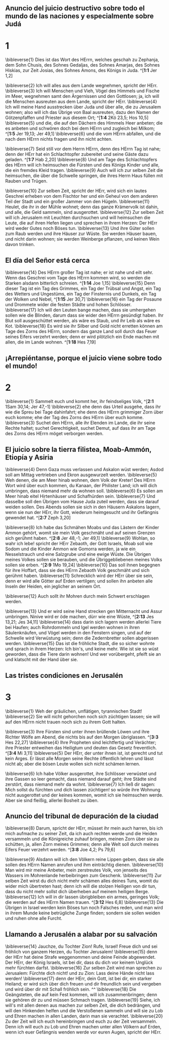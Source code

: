 ## Anuncio del juicio destructivo sobre todo el mundo de las naciones y especialmente sobre Judá
# 1
\bibleverse{1} Dies ist das Wort des HErrn, welches geschah zu Zephanja, dem Sohn Chusis, des Sohnes Gedaljas, des Sohnes Amarjas, des Sohnes Hiskias, zur Zeit Josias, des Sohnes Amons, des Königs in Juda. 
^[**1:1** Jer 1,2] 


\bibleverse{2} Ich will alles aus dem Lande wegnehmen, spricht der HErr. \bibleverse{3} Ich will Menschen und Vieh, Vögel des Himmels und Fische im Meer, wegnehmen samt den Ärgernissen und den Gottlosen; ja, ich will die Menschen ausreuten aus dem Lande, spricht der HErr. \bibleverse{4} Ich will meine Hand ausstrecken über Juda und über alle, die zu Jerusalem wohnen; also will ich das Übrige von Baal ausreuten, dazu den Namen der Götzenpfaffen und Priester aus diesem Ort; ^[**1:4** 2Kö 23,5; Hos 10,5] \bibleverse{5} und die, die auf den Dächern des Himmels Heer anbeten; die es anbeten und schwören doch bei dem HErrn und zugleich bei Milkom; ^[**1:5** Jer 19,13; Jer 49,1] \bibleverse{6} und die vom HErrn abfallen, und die nach dem HErrn nichts fragen und ihn nicht achten. 

 

\bibleverse{7} Seid still vor dem Herrn HErrn, denn des HErrn Tag ist nahe; denn der HErr hat ein Schlachtopfer zubereitet und seine Gäste dazu geladen. ^[**1:7** Hab 2,20] \bibleverse{8} Und am Tage des Schlachtopfers des HErrn will ich heimsuchen die Fürsten und des Königs Kinder und alle, die ein fremdes Kleid tragen. \bibleverse{9} Auch will ich zur selben Zeit die heimsuchen, die über die Schwelle springen, die ihres Herrn Haus füllen mit Rauben und Trügen. 



\bibleverse{10} Zur selben Zeit, spricht der HErr, wird sich ein lautes Geschrei erheben von dem Fischtor her und ein Geheul von dem anderen Teil der Stadt und ein großer Jammer von den Hügeln. \bibleverse{11} Heulet, die ihr in der Mühle wohnet; denn das ganze Krämervolk ist dahin, und alle, die Geld sammeln, sind ausgerottet. \bibleverse{12} Zur selben Zeit will ich Jerusalem mit Leuchten durchsuchen und will heimsuchen die Leute, die auf ihren Hefen liegen und sprechen in ihrem Herzen: Der HErr wird weder Gutes noch Böses tun. \bibleverse{13} Und ihre Güter sollen zum Raub werden und ihre Häuser zur Wüste. Sie werden Häuser bauen, und nicht darin wohnen; sie werden Weinberge pflanzen, und keinen Wein davon trinken. 



## El día del Señor está cerca
\bibleverse{14} Des HErrn großer Tag ist nahe; er ist nahe und eilt sehr. Wenn das Geschrei vom Tage des HErrn kommen wird, so werden die Starken alsdann bitterlich schreien. ^[**1:14** Joe 1,15] \bibleverse{15} Denn dieser Tag ist ein Tag des Grimmes, ein Tag der Trübsal und Angst, ein Tag des Wetters und Ungestüms, ein Tag der Finsternis und Dunkels, ein Tag der Wolken und Nebel, ^[**1:15** Jer 30,7] \bibleverse{16} ein Tag der Posaune und Drommete wider die festen Städte und hohen Schlösser. \bibleverse{17} Ich will den Leuten bange machen, dass sie umhergehen sollen wie die Blinden, darum dass sie wider den HErrn gesündigt haben. Ihr Blut soll ausgeschüttet werden, als wäre es Staub, und ihr Leib als wäre es Kot. \bibleverse{18} Es wird sie ihr Silber und Gold nicht erretten können am Tage des Zorns des HErrn, sondern das ganze Land soll durch das Feuer seines Eifers verzehrt werden; denn er wird plötzlich ein Ende machen mit allen, die im Lande wohnen. ^[**1:18** Hes 7,19] 
  

## ¡Arrepiéntanse, porque el juicio viene sobre todo el mundo!
# 2
\bibleverse{1} Sammelt euch und kommt her, ihr feindseliges Volk, ^[**2:1** 1Sam 30,14; Jer 47,-1] \bibleverse{2} ehe denn das Urteil ausgehe, dass ihr wie die Spreu bei Tage dahinfahrt; ehe denn des HErrn grimmiger Zorn über euch komme; ehe der Tag des Zorns des HErrn über euch komme. \bibleverse{3} Suchet den HErrn, alle ihr Elenden im Lande, die ihr seine Rechte haltet; suchet Gerechtigkeit, suchet Demut, auf dass ihr am Tage des Zorns des HErrn möget verborgen werden. 




## El juicio sobre la tierra filistea, Moab-Ammón, Etiopía y Asiria
\bibleverse{4} Denn Gaza muss verlassen und Askalon wüst werden; Asdod soll am Mittag vertrieben und Ekron ausgewurzelt werden. \bibleverse{5} Weh denen, die am Meer hinab wohnen, dem Volk der Kreter! Des HErrn Wort wird über euch kommen, du Kanaan, der Philister Land; ich will dich umbringen, dass niemand mehr da wohnen soll. \bibleverse{6} Es sollen am Meer hinab eitel Hirtenhäuser und Schafhürden sein. \bibleverse{7} Und dasselbe soll den Übrigen vom Hause Juda zuteil werden, dass sie darauf weiden sollen. Des Abends sollen sie sich in den Häusern Askalons lagern, wenn sie nun der HErr, ihr Gott, wiederum heimgesucht und ihr Gefängnis gewendet hat. 
^[**2:7** Zeph 3,20] 


\bibleverse{8} Ich habe das Schmähen Moabs und das Lästern der Kinder Ammon gehört, womit sie mein Volk geschmäht und auf seinen Grenzen sich gerühmt haben. ^[**2:8** Jer 48,-1; Jer 49,1] \bibleverse{9} Wohlan, so wahr ich lebe! spricht der HErr Zebaoth, der Gott Israels, Moab soll wie Sodom und die Kinder Ammon wie Gomorra werden, ja wie ein Nesselstrauch und eine Salzgrube und eine ewige Wüste. Die Übrigen meines Volkes sollen sie berauben, und die Übriggebliebenen meines Volks sollen sie erben. ^[**2:9** 1Mo 19,24] \bibleverse{10} Das soll ihnen begegnen für ihre Hoffart, dass sie des HErrn Zebaoth Volk geschmäht und sich gerühmt haben. \bibleverse{11} Schrecklich wird der HErr über sie sein, denn er wird alle Götter auf Erden vertilgen; und sollen ihn anbeten alle Inseln der Heiden, ein jeglicher an seinem Ort. 

 

\bibleverse{12} Auch sollt ihr Mohren durch mein Schwert erschlagen werden. 


\bibleverse{13} Und er wird seine Hand strecken gen Mitternacht und Assur umbringen. Ninive wird er öde machen, dürr wie eine Wüste, ^[**2:13** Jes 13,21; Jes 34,11] \bibleverse{14} dass darin sich lagern werden allerlei Tiere bei Haufen; auch Rohrdommeln und Igel werden wohnen in ihren Säulenknäufen, und Vögel werden in den Fenstern singen, und auf der Schwelle wird Verwüstung sein; denn die Zedernbretter sollen abgerissen werden. \bibleverse{15} Das ist die fröhliche Stadt, die so sicher wohnte und sprach in ihrem Herzen: Ich bin's, und keine mehr. Wie ist sie so wüst geworden, dass die Tiere darin wohnen! Und wer vorübergeht, pfeift sie an und klatscht mit der Hand über sie.


## Las tristes condiciones en Jerusalén
# 3
\bibleverse{1} Weh der gräulichen, unflätigen, tyrannischen Stadt! \bibleverse{2} Sie will nicht gehorchen noch sich züchtigen lassen; sie will auf den HErrn nicht trauen noch sich zu ihrem Gott halten. 


\bibleverse{3} Ihre Fürsten sind unter ihnen brüllende Löwen und ihre Richter Wölfe am Abend, die nichts bis auf den Morgen übriglassen. ^[**3:3** Hes 22,27] \bibleverse{4} Ihre Propheten sind leichtfertig und Verächter; ihre Priester entweihen das Heiligtum und deuten das Gesetz freventlich. ^[**3:4** Mi 3,11] \bibleverse{5} Der HErr, der unter ihnen ist, ist gerecht und tut kein Arges. Er lässt alle Morgen seine Rechte öffentlich lehren und lässt nicht ab; aber die bösen Leute wollen sich nicht schämen lernen. 

 

\bibleverse{6} Ich habe Völker ausgerottet, ihre Schlösser verwüstet und ihre Gassen so leer gemacht, dass niemand darauf geht; ihre Städte sind zerstört, dass niemand mehr da wohnt. \bibleverse{7} Ich ließ dir sagen: Mich sollst du fürchten und dich lassen züchtigen! so würde ihre Wohnung nicht ausgerottet und der keines kommen, womit ich sie heimsuchen werde. Aber sie sind fleißig, allerlei Bosheit zu üben. 



## Anuncio del tribunal de depuración de la ciudad
\bibleverse{8} Darum, spricht der HErr, müsset ihr mein auch harren, bis ich mich aufmache zu seiner Zeit, da ich auch rechten werde und die Heiden versammeln und die Königreiche zuhauf bringen, meinen Zorn über sie zu schütten, ja, allen Zorn meines Grimmes; denn alle Welt soll durch meines Eifers Feuer verzehrt werden. 
^[**3:8** Joe 4,2; Ps 79,6] 


\bibleverse{9} Alsdann will ich den Völkern reine Lippen geben, dass sie alle sollen des HErrn Namen anrufen und ihm einträchtig dienen. \bibleverse{10} Man wird mir meine Anbeter, mein zerstreutes Volk, von jenseits des Wassers im Mohrenlande herbeibringen zum Geschenk. \bibleverse{11} Zur selben Zeit wirst du dich nicht mehr schämen alles deines Tuns, womit du wider mich übertreten hast; denn ich will die stolzen Heiligen von dir tun, dass du nicht mehr sollst dich überheben auf meinem heiligen Berge. \bibleverse{12} Ich will in dir lassen übrigbleiben ein armes, geringes Volk; die werden auf des HErrn Namen trauen. ^[**3:12** Hes 6,8] \bibleverse{13} Die Übrigen in Israel werden kein Böses tun noch Falsches reden, und man wird in ihrem Munde keine betrügliche Zunge finden; sondern sie sollen weiden und ruhen ohne alle Furcht. 




## Llamando a Jerusalén a alabar por su salvación
\bibleverse{14} Jauchze, du Tochter Zion! Rufe, Israel! Freue dich und sei fröhlich von ganzem Herzen, du Tochter Jerusalem! \bibleverse{15} denn der HErr hat deine Strafe weggenommen und deine Feinde abgewendet. Der HErr, der König Israels, ist bei dir, dass du dich vor keinem Unglück mehr fürchten darfst. \bibleverse{16} Zur selben Zeit wird man sprechen zu Jerusalem: Fürchte dich nicht! und zu Zion: Lass deine Hände nicht lass werden! \bibleverse{17} denn der HErr, dein Gott, ist bei dir, ein starker Heiland; er wird sich über dich freuen und dir freundlich sein und vergeben und wird über dir mit Schall fröhlich sein. ^^ \bibleverse{18} Die Geängsteten, die auf kein Fest kommen, will ich zusammenbringen; denn sie gehören dir zu und müssen Schmach tragen. \bibleverse{19} Siehe, ich will's mit allen denen aus machen zur selben Zeit, die dich bedrängen, und will den Hinkenden helfen und die Verstoßenen sammeln und will sie zu Lob und Ehren machen in allen Landen, darin man sie verachtet. \bibleverse{20} Zu der Zeit will ich euch hereinbringen und euch zu der Zeit versammeln. Denn ich will euch zu Lob und Ehren machen unter allen Völkern auf Erden, wenn ich euer Gefängnis wenden werde vor euren Augen, spricht der HErr.